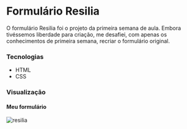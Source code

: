 <h1> Formulário Resilia </h1>

<p> O formulário Resilia foi o projeto da primeira semana de aula. Embora tivéssemos liberdade para criação, me desafiei, com apenas os conhecimentos de primeira semana, recriar o formulário original.</p>

<h3>Tecnologias</h3>

<ul>
    <li> HTML </li>
    <li> CSS  </li>
</ul>

<h3>Visualização</h3>

<h4>Meu formulário</h4>

![resilia](https://user-images.githubusercontent.com/96268553/148495346-fe1fb4fe-b735-4fb8-a470-34cc8ae8f6a1.jpg)
